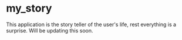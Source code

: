 # my_story

This application is the story teller of the user's life, rest everything is a surprise. Will be updating this soon.
